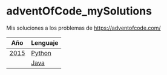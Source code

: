 # adventOfCode_mySolutions

Mis soluciones a los problemas de https://adventofcode.com/


| Año | Lenguaje |
| --- | ---------|
|[2015](adventOfCode_mySolutions/2015/)| [Python](adventOfCode_mySolutions/2015/python/)|
|                                      | [Java](adventOfCode_mySolutions/2015/java/)|   




